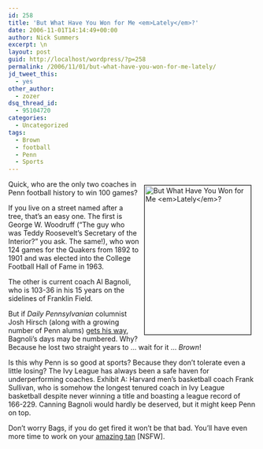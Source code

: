 ```yaml
---
id: 258
title: 'But What Have You Won for Me <em>Lately</em>?'
date: 2006-11-01T14:14:49+00:00
author: Nick Summers
excerpt: \n
layout: post
guid: http://localhost/wordpress/?p=258
permalink: /2006/11/01/but-what-have-you-won-for-me-lately/
jd_tweet_this:
  - yes
other_author:
  - zozer
dsq_thread_id:
  - 95104720
categories:
  - Uncategorized
tags:
  - Brown
  - football
  - Penn
  - Sports
---
```

<img width="216" vspace="10" hspace="10" height="303" border="1" align="right" src="http://www.ivygateblog.com/wp-content/uploads/2006/11/bagnoli.jpg" alt="But What Have You Won for Me <em>Lately</em>?" />Quick, who are the only two coaches in Penn football history to win 100 games?

If you live on a street named after a tree, that&#8217;s an easy one. The first is George W. Woodruff (&#8220;The guy who was Teddy Roosevelt&#8217;s Secretary of the Interior?&#8221; you ask. The same!), who won 124 games for the Quakers from 1892 to 1901 and was elected into the College Football Hall of Fame in 1963.

The other is current coach Al Bagnoli, who is 103-36 in his 15 years on the sidelines of Franklin Field.

But if _Daily Pennsylvanian_ columnist Josh Hirsch (along with a growing number of Penn alums) [gets his way](http://www.dailypennsylvanian.com/media/storage/paper882/news/2006/10/30/Sports/Josh-Hirsch.Penn.Football.Has.Hit.A.Low.Point-2409162.shtml?norewrite200610311837&sourcedomain=www.dailypennsylvanian.com), Bagnoli&#8217;s days may be numbered. Why? Because he lost two straight years to &#8230; wait for it &#8230; _Brown_!&nbsp;

Is this why Penn is so good at sports? Because they don&#8217;t tolerate even a little losing? The Ivy League has always been a safe haven for underperforming coaches. Exhibit A: Harvard men&#8217;s basketball coach Frank Sullivan, who is somehow the longest tenured coach in Ivy League basketball despite never winning a title and boasting a league record of 166-229. Canning Bagnoli would hardly be deserved, but it might keep Penn on top.

Don&#8217;t worry Bags, if you do get fired it won&#8217;t be that bad. You&#8217;ll have even more time to work on your [amazing tan](http://www.ivygateblog.com/wp-content/uploads/2006/11/bagnolitan.jpg) [NSFW].